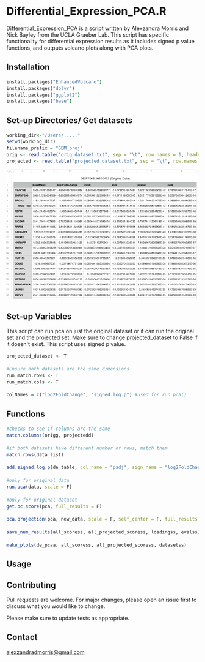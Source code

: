 # Differential_Expression_PCA.R

Differential_Expression_PCA is a script written by Alexzandra Morris and Nick Bayley from the UCLA Graeber Lab. This script has specific functionality for differential expression results as it includes signed p value functions, and outputs volcano plots along with PCA plots. 

## Installation

[//]: # "Use the package manager [pip](https://pip.pypa.io/en/stable/) to install foobar."

```bash
install.packages("EnhancedVolcano")
install.packages("dplyr")
install.packages("ggplot2")
install.packages("base")
```
## Set-up Directories/ Get datasets
```r
working_dir<-"/Users/....."
setwd(working_dir)
filename_prefix = "GBM_proj"
orig <- read.table("orig_dataset.txt", sep = "\t", row.names = 1, header = T)
projected <- read.table("projected_dataset.txt", sep = "\t", row.names = 1, header = T)
```

![Original Data Input Format](https://github.com/1014violin/PCA/blob/main/orig_data.png)

## Set-up Variables

This script can run pca on just the original dataset or it can run the original set and the projected set. Make sure to change projected_dataset to False if it doesn't exist. This script uses signed p value. 

```r
projected_dataset <- T

#Ensure both datasets are the same dimensions
run_match.rows <- T 
run_match.cols <- T 

colNames = c("log2FoldChange", "signed.log.p") #used for run_pca()
```
## Functions
```r
#checks to see if columns are the same 
match.columns(origg, projectedd)

#if both datasets have different number of rows, match them
match.rows(data_list) 

add.signed.log.p(de_table, col_name = "padj", sign_name = "log2FoldChange")

#only for original data
run.pca(data, scale = F)

#only for original dataset 
get.pc.score(pca, full_results = F)

pca.projection(pca, new_data, scale = F, self_center = F, full_results = F)

save_num_results(all_scoress, all_projected_scoress, loadingss, evalss)

make_plots(de_pcaa, all_scoress, all_projected_scoress, datasetss)
```



## Usage



## Contributing
Pull requests are welcome. For major changes, please open an issue first to discuss what you would like to change.

Please make sure to update tests as appropriate.

## Contact
alexzandradmorris@gmail.com
